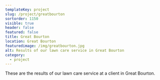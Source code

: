 ```yaml
---
templateKey: project
slug: /project/greatbourton
sortorder: 1150
visible: true
header: false
featured: false
title: Great Bourton
location: Great Bourton
featuredimage: /img/greatbourton.jpg
alt: Results of our lawn care service in Great Bourton
category:
  - project
---
```

These are the results of our lawn care service at a client in Great Bourton.


